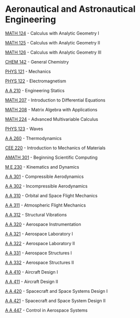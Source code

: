 # Aeronautical and Astronautical Engineering

[MATH 124](<https://myplan.uw.edu/course/#/courses/MATH 124>) - Calculus with Analytic Geometry I

[MATH 125](<https://myplan.uw.edu/course/#/courses/MATH 125>) - Calculus with Analytic Geometry II

[MATH 126](<https://myplan.uw.edu/course/#/courses/MATH 126>) - Calculus with Analytic Geometry III

[CHEM 142](<https://myplan.uw.edu/course/#/courses/CHEM 142>) - General Chemistry

[PHYS 121](<https://myplan.uw.edu/course/#/courses/PHYS 121>) - Mechanics

[PHYS 122](<https://myplan.uw.edu/course/#/courses/PHYS 122>) - Electromagnetism

[A A 210](<https://myplan.uw.edu/course/#/courses/A A 210>) - Engineering Statics

[MATH 207](<https://myplan.uw.edu/course/#/courses/MATH 207>) - Introduction to Differential Equations

[MATH 208](<https://myplan.uw.edu/course/#/courses/MATH 208>) - Matrix Algebra with Applications

[MATH 224](<https://myplan.uw.edu/course/#/courses/MATH 224>) - Advanced Multivariable Calculus

[PHYS 123](<https://myplan.uw.edu/course/#/courses/PHYS 123>) - Waves

[A A 260](<https://myplan.uw.edu/course/#/courses/A A 260>) - Thermodynamics

[CEE 220](<https://myplan.uw.edu/course/#/courses/CEE 220>) - Introduction to Mechanics of Materials

[AMATH 301](<https://myplan.uw.edu/course/#/courses/AMATH 301>) - Beginning Scientific Computing

[M E 230](<https://myplan.uw.edu/course/#/courses/M E 230>) - Kinematics and Dynamics

[A A 301](<https://myplan.uw.edu/course/#/courses/A A 301>) - Compressible Aerodynamics

[A A 302](<https://myplan.uw.edu/course/#/courses/A A 302>) - Incompressible Aerodynamics

[A A 310](<https://myplan.uw.edu/course/#/courses/A A 310>) - Orbital and Space Flight Mechanics

[A A 311](<https://myplan.uw.edu/course/#/courses/A A 311>) - Atmospheric Flight Mechanics

[A A 312](<https://myplan.uw.edu/course/#/courses/A A 312>) - Structural Vibrations

[A A 320](<https://myplan.uw.edu/course/#/courses/A A 320>) - Aerospace Instrumentation

[A A 321](<https://myplan.uw.edu/course/#/courses/A A 321>) - Aerospace Laboratory I

[A A 322](<https://myplan.uw.edu/course/#/courses/A A 322>) - Aerospace Laboratory II

[A A 331](<https://myplan.uw.edu/course/#/courses/A A 331>) - Aerospace Structures I

[A A 332](<https://myplan.uw.edu/course/#/courses/A A 332>) - Aerospace Structures II

[A A 410](<https://myplan.uw.edu/course/#/courses/A A 410>) - Aircraft Design I

[A A 411](<https://myplan.uw.edu/course/#/courses/A A 411>) - Aircraft Design II

[A A 420](<https://myplan.uw.edu/course/#/courses/A A 420>) - Spacecraft and Space Systems Design I

[A A 421](<https://myplan.uw.edu/course/#/courses/A A 421>) - Spacecraft and Space System Design II

[A A 447](<https://myplan.uw.edu/course/#/courses/A A 447>) - Control in Aerospace Systems

